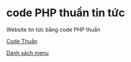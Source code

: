 # code PHP thuần tin tức
Website tin tức bằng code PHP thuần

[Code Thuần](https://codethuan.com)

[Danh sách menu](https://codethuan.com/danh-sach-menu-website-tin-tuc)
